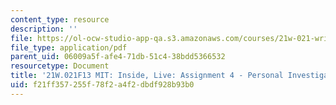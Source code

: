 ```yaml
---
content_type: resource
description: ''
file: https://ol-ocw-studio-app-qa.s3.amazonaws.com/courses/21w-021-writing-and-experience-mit-inside-live-fall-2013/f21ff357255f78f2a4f2dbdf928b93b0_MIT21W_021F13_PIE.pdf
file_type: application/pdf
parent_uid: 06009a5f-afe4-71db-51c4-38bdd5366532
resourcetype: Document
title: '21W.021F13 MIT: Inside, Live: Assignment 4 - Personal Investigative Essay'
uid: f21ff357-255f-78f2-a4f2-dbdf928b93b0
---
```

